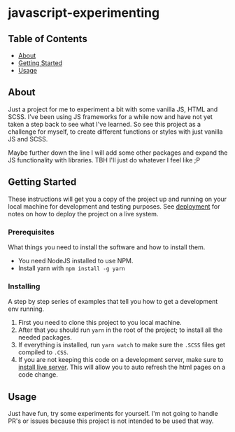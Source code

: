 # javascript-experimenting

## Table of Contents

- [About](#about)
- [Getting Started](#getting_started)
- [Usage](#usage)

## About <a name = "about"></a>

Just a project for me to experiment a bit with some vanilla JS, HTML and SCSS. I've been using JS frameworks for a while now and have not yet taken a step back to see what I've learned. So see this project as a challenge for myself, to create different functions or styles with just vanilla JS and SCSS.

Maybe further down the line I will add some other packages and expand the JS functionality with libraries. TBH I'll just do whatever I feel like ;P

## Getting Started <a name = "getting_started"></a>

These instructions will get you a copy of the project up and running on your local machine for development and testing purposes. See [deployment](#deployment) for notes on how to deploy the project on a live system.

### Prerequisites

What things you need to install the software and how to install them.

- You need NodeJS installed to use NPM.
- Install yarn with `npm install -g yarn`

### Installing

A step by step series of examples that tell you how to get a development env running.

1. First you need to clone this project to you local machine.
2. After that you should run `yarn` in the root of the project; to install all the needed packages.
3. If everything is installed, run `yarn watch` to make sure the `.SCSS` files get compiled to `.CSS`.
4. If you are not keeping this code on a development server, make sure to [install live server](https://marketplace.visualstudio.com/items?itemName=ritwickdey.LiveServer). This will allow you to auto refresh the html pages on a code change.

## Usage <a name = "usage"></a>

Just have fun, try some experiments for yourself. I'm not going to handle PR's or issues because this project is not intended to be used that way.
